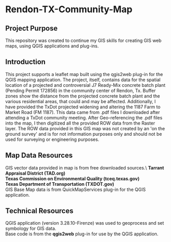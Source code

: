 # Rendon-TX-Community-Map

## Project Purpose
This repository was created to continue my GIS skills for creating GIS web maps, using QGIS applications and plug-ins.

## Introduction
This project supports a leaflet map built using the qgis2web plug-in for the QGIS mapping application.  The project, itself, 
contains data for the spatial location of a projected and controversial J7 Ready-Mix concrete batch plant (Pending Permit 172856)
in the community center of Rendon, Tx. 
Buffer zones show the distance from the projected concrete batch plant and the various residential areas, that could and may be affected.
Additionally, I have provided the TxDot projected widening and altering the 1187 Farm to Market Road (FM 1187).  This data came from 
.pdf files I downloaded after attending a TxDot community meeting.  After Geo-referencing the .pdf files into the map, I then digitized all 
the provided ROW data from the Raster layer.  The ROW data provided in this GIS map was not created by an 'on the ground survey' and is for 
not information purposes only and should not be used for surveying or engineering purposes.

## Map Data Resources
GIS vector data provided in map is from free downloaded sources.\ 
	**Tarrant Appraisal District (TAD.org)**\
	**Texas Commission on Environmental Quality (tceq.texas.gov)**\
	**Texas Department of Transportation (TXDOT.gov)**\
GIS Base Map data is from QuickMapServices plug-in for the QGIS application.

## Technical Resources
QGIS application (version 3.28.10-Firenze) was used to geoprocess and set symbology for GIS data.  
Base code is from the **qgis2web** plug-in for use by the QGIS application.

